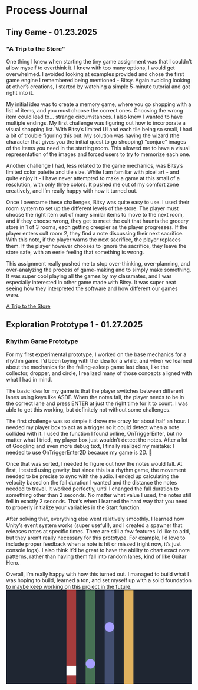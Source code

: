 # Process Journal
## Tiny Game - 01.23.2025
### "A Trip to the Store"
One thing I knew when starting the tiny game assignment was that I couldn’t allow myself to overthink it. I knew with too many options, I would get overwhelmed. I avoided looking at examples provided and chose the first game engine I remembered being mentioned - Bitsy. Again avoiding looking at other’s creations, I started by watching a simple 5-minute tutorial and got right into it.

My initial idea was to create a memory game, where you go shopping with a list of items, and you must choose the correct ones. Choosing the wrong item could lead to… strange circumstances. I also knew I wanted to have multiple endings. My first challenge was figuring out how to incorporate a visual shopping list. With Bitsy’s limited UI and each tile being so small, I had a bit of trouble figuring this out. My solution was having the wizard (the character that gives you the initial quest to go shopping) “conjure” images of the items you need in the starting room. This allowed me to have a visual representation of the images and forced users to try to memorize each one.

Another challenge I had, less related to the game mechanics, was Bitsy’s limited color palette and tile size. While I am familiar with pixel art - and quite enjoy it - I have never attempted to make a game at this small of a resolution, with only three colors. It pushed me out of my comfort zone creatively, and I’m really happy with how it turned out.

Once I overcame these challenges, Bitsy was quite easy to use. I used their room system to set up the different levels of the store. The player must choose the right item out of many similar items to move to the next room, and if they choose wrong, they get to meet the cult that haunts the grocery store in 1 of 3 rooms, each getting creepier as the player progresses. If the player enters cult room 2, they find a note discussing their next sacrifice. With this note, if the player warns the next sacrifice, the player replaces them. If the player however chooses to ignore the sacrifice, they leave the store safe, with an eerie feeling that something is wrong.

This assignment really pushed me to stop over-thinking, over-planning, and over-analyzing the process of game-making and to simply make something. It was super cool playing all the games by my classmates, and I was especially interested in other game made with Bitsy. It was super neat seeing how they interpreted the software and how different our games were.

[A Trip to the Store](../Projects/a_trip_to_the_store.html)


## Exploration Prototype 1 - 01.27.2025
### Rhythm Game Prototype
For my first experimental prototype, I worked on the base mechanics for a rhythm game. I’d been toying with the idea for a while, and when we learned about the mechanics for the falling-asleep game last class, like the collector, dropper, and circle, I realized many of those concepts aligned with what I had in mind.

The basic idea for my game is that the player switches between different lanes using keys like ASDF. When the notes fall, the player needs to be in the correct lane and press ENTER at just the right time for it to count. I was able to get this working, but definitely not without some challenges.

The first challenge was so simple it drove me crazy for about half an hour. I needed my player box to act as a trigger so it could detect when a note collided with it. I used the function I found online, OnTriggerEnter, but no matter what I tried, my player box just wouldn’t detect the notes. After a lot of Googling and even more debug text, I finally realized my mistake: I needed to use OnTriggerEnter2D because my game is 2D. 🤦

Once that was sorted, I needed to figure out how the notes would fall. At first, I tested using gravity, but since this is a rhythm game, the movement needed to be precise to sync with the audio. I ended up calculating the velocity based on the fall duration I wanted and the distance the notes needed to travel. It worked perfectly, until I changed the fall duration to something other than 2 seconds. No matter what value I used, the notes still fell in exactly 2 seconds. That’s when I learned the hard way that you need to properly initialize your variables in the Start function.

After solving that, everything else went relatively smoothly. I learned how Unity’s event system works (super useful!), and I created a spawner that releases notes at specific times. There are still a few features I’d like to add, but they aren’t really necessary for this prototype. For example, I’d love to include proper feedback when a note is hit or missed (right now, it’s just console logs). I also think it’d be great to have the ability to chart exact note patterns, rather than having them fall into random lanes, kind of like Guitar Hero.

Overall, I’m really happy with how this turned out. I managed to build what I was hoping to build, learned a ton, and set myself up with a solid foundation to maybe keep working on this project in the future.
![The rhythm game prototype](../Images/rhythm_game_prototype.png)